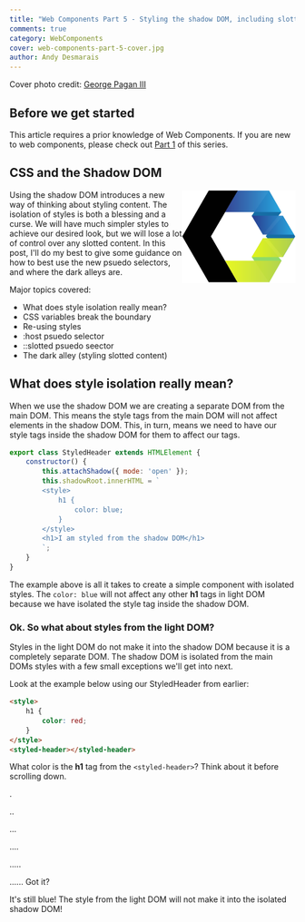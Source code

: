 ```yaml
---
title: "Web Components Part 5 - Styling the shadow DOM, including slotted content"
comments: true
category: WebComponents
cover: web-components-part-5-cover.jpg
author: Andy Desmarais
---
```


Cover photo credit: [George Pagan III](https://unsplash.com/@gpthree)

## Before we get started

This article requires a prior knowledge of Web Components. If you are new to web components, please check out [Part 1](/web-components-part-1) of this series.

## CSS and the Shadow DOM

<img class="right" src="webcomponents.svg" title="Web Components" width="200" style="background-color: #FFF; float: right;">

Using the shadow DOM introduces a new way of thinking about styling content. The isolation of styles is both a blessing and a curse. We will have much simpler styles to achieve our desired look, but we will lose a lot of control over any slotted content. In this post, I'll do my best to give some guidance on how to best use the new psuedo selectors, and where the dark alleys are.

Major topics covered:

- What does style isolation really mean?
- CSS variables break the boundary
- Re-using styles
- :host psuedo selector
- ::slotted psuedo seector
- The dark alley (styling slotted content)

## What does style isolation really mean?

When we use the shadow DOM we are creating a separate DOM from the main DOM. This means the style tags from the main DOM will not affect elements in the shadow DOM. This, in turn, means we need to have our style tags inside the shadow DOM for them to affect our tags.

```javascript
export class StyledHeader extends HTMLElement {
    constructor() {
        this.attachShadow({ mode: 'open' });
        this.shadowRoot.innerHTML = `
        <style>
            h1 {
                color: blue;
            }
        </style>
        <h1>I am styled from the shadow DOM</h1>
        `;
    }
}
```

The example above is all it takes to create a simple component with isolated styles. The `color: blue` will not affect any other **h1** tags in light DOM because we have isolated the style tag inside the shadow DOM.

### Ok. So what about styles from the light DOM?

Styles in the light DOM do not make it into the shadow DOM because it is a completely separate DOM. The shadow DOM is isolated from the main DOMs styles with a few small exceptions we'll get into next.

Look at the example below using our StyledHeader from earlier:

```html
<style>
    h1 {
        color: red;
    }
</style>
<styled-header></styled-header>
```

What color is the **h1** tag from the `<styled-header>`? Think about it before scrolling down.

.

..

...

....

.....

...... Got it?

It's still blue! The style from the light DOM will not make it into the isolated shadow DOM!
